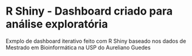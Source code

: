# R Shiny - Dashboard criado para análise exploratória 

Exmplo de dashboard iterativo feito com R Shiny baseado nos dados de Mestrado em Bioinformática na USP do Aureliano Guedes
